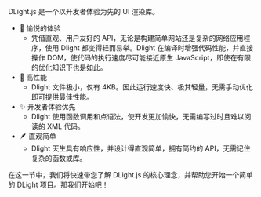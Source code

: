 DLight.js 是一个以开发者体验为先的 UI 渲染库。

* 🥳 愉悦的体验
  * 凭借直观、用户友好的 API，无论是构建简单网站还是复杂的网络应用程序，使用 Dlight 都变得轻而易举。Dlight 在编译时增强代码性能，并直接操作 DOM，使代码的执行速度尽可能接近原生 JavaScript，即使在有限的优化知识下也是如此。
* 🚀 高性能
  * Dlight 文件极小，仅有 4KB。因此运行速度快、极其轻量，无需手动优化即可提供最佳性能。
* ✨ 开发者体验优先
  * Dlight 使用函数调用和点语法，使开发更加愉快，无需编写过时且难以阅读的 XML 代码。
* 🪶 直观简单
  * Dlight 天生具有响应性，并设计得直观简单，拥有简约的 API，无需记住复杂的函数或库。

在这一节中，我们将快速带您了解 DLight.js 的核心理念，并帮助您开始一个简单的 DLight 项目。那我们开始吧！